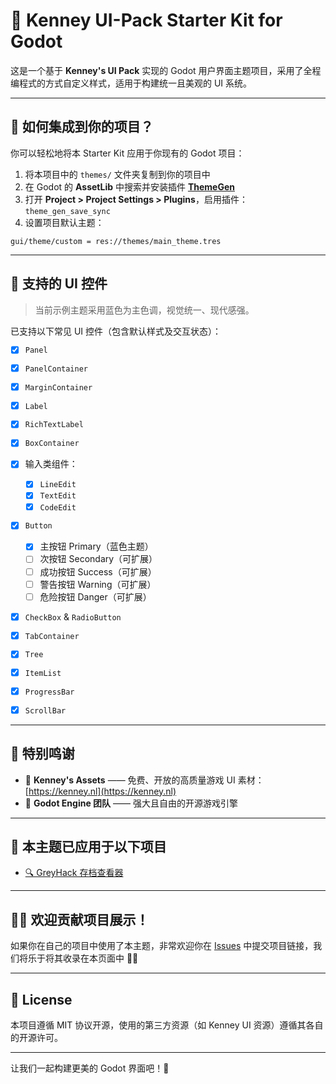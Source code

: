 # 🎨 Kenney UI-Pack Starter Kit for Godot

这是一个基于 **Kenney's UI Pack** 实现的 Godot 用户界面主题项目，采用了全程编程式的方式自定义样式，适用于构建统一且美观的 UI 系统。

---

## 🧰 如何集成到你的项目？

你可以轻松地将本 Starter Kit 应用于你现有的 Godot 项目：

1. 将本项目中的 `themes/` 文件夹复制到你的项目中
2. 在 Godot 的 **AssetLib** 中搜索并安装插件 **[ThemeGen](https://godotengine.org/asset-library/asset/ThemeGen)**
3. 打开 **Project > Project Settings > Plugins**，启用插件：`theme_gen_save_sync`
4. 设置项目默认主题：

```plaintext
gui/theme/custom = res://themes/main_theme.tres
```

---

## 🧱 支持的 UI 控件

> 当前示例主题采用蓝色为主色调，视觉统一、现代感强。

已支持以下常见 UI 控件（包含默认样式及交互状态）：

* [x] `Panel`
* [x] `PanelContainer`
* [x] `MarginContainer`
* [x] `Label`
* [x] `RichTextLabel`
* [x] `BoxContainer`
* [x] 输入类组件：

  * [x] `LineEdit`
  * [x] `TextEdit`
  * [x] `CodeEdit`
* [x] `Button`

  * [x] 主按钮 Primary（蓝色主题）
  * [ ] 次按钮 Secondary（可扩展）
  * [ ] 成功按钮 Success（可扩展）
  * [ ] 警告按钮 Warning（可扩展）
  * [ ] 危险按钮 Danger（可扩展）
* [x] `CheckBox` & `RadioButton`
* [x] `TabContainer`
* [x] `Tree`
* [x] `ItemList`
* [x] `ProgressBar`
* [x] `ScrollBar`

---

## 🙏 特别鸣谢

* 🎨 **Kenney's Assets** —— 免费、开放的高质量游戏 UI 素材： [https://kenney.nl](https://kenney.nl)
* 🧠 **Godot Engine 团队** —— 强大且自由的开源游戏引擎

---

## 🚀 本主题已应用于以下项目

* [🔍 GreyHack 存档查看器](https://github.com/Kingsmai/greyhack-save-viewer)

---

## 🧑‍💻 欢迎贡献项目展示！

如果你在自己的项目中使用了本主题，非常欢迎你在 [Issues](https://github.com/your-repo/issues) 中提交项目链接，我们将乐于将其收录在本页面中 📝✨

---

## 📜 License

本项目遵循 MIT 协议开源，使用的第三方资源（如 Kenney UI 资源）遵循其各自的开源许可。

---

让我们一起构建更美的 Godot 界面吧！🚀
